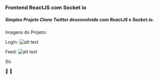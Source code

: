 ###  Frontend ReactJS com Socket io 

##### Simples Projeto Clone Twitter desenvolvido com ReactJS e Socket.io.

Imagens do Projeto:

Login:
![alt text](https://i.postimg.cc/s3r0z31b/tw-login-web.png)

Feed:
![alt text](https://i.postimg.cc/2yp40C9P/web-dash.png)

Só.

:rocket: :rocket:

